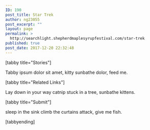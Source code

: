 ```yaml
---
ID: 190
post_title: Star Trek
author: ng23055
post_excerpt: ""
layout: page
permalink: >
  http://searchlight.shepherdmaplesyrupfestival.com/star-trek
published: true
post_date: 2017-12-20 22:32:48
---
```

[tabby title="Stories"]

Tabby ipsum dolor sit amet, kitty sunbathe dolor, feed me.

[tabby title="Related Links"]

Lay down in your way catnip stuck in a tree, sunbathe kittens.

[tabby title="Submit"]

sleep in the sink climb the curtains attack, give me fish.

[tabbyending]